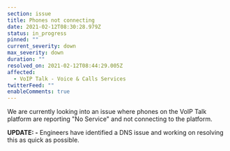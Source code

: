 ```yaml
---
section: issue
title: Phones not connecting
date: 2021-02-12T08:30:28.979Z
status: in_progress
pinned: ""
current_severity: down
max_severity: down
duration: ""
resolved_on: 2021-02-12T08:44:29.005Z
affected:
  - VoIP Talk - Voice & Calls Services
twitterFeed: ""
enableComments: true
---
```

We are currently looking into an issue where phones on the VoIP Talk platform are reporting "No Service" and not connecting to the platform.

**UPDATE: -** Engineers have identified a DNS issue and working on resolving this as quick as possible.